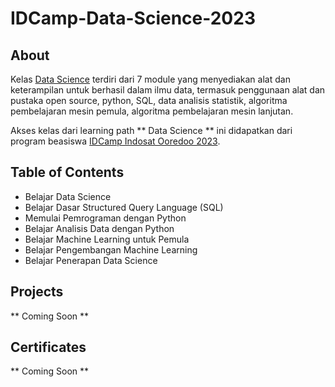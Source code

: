 # IDCamp-Data-Science-2023

## About
Kelas <a href="https://www.dicoding.com/learningpaths/60">Data Science</a> terdiri dari 7 module yang menyediakan alat dan keterampilan untuk berhasil dalam ilmu data, termasuk penggunaan alat dan pustaka open source, python, SQL, data analisis statistik, algoritma pembelajaran mesin pemula, algoritma pembelajaran mesin lanjutan.

Akses kelas dari learning path ** Data Science ** ini didapatkan dari program beasiswa [IDCamp Indosat Ooredoo 2023](https://idcamp.ioh.co.id/).

## Table of Contents
- Belajar Data Science
- Belajar Dasar Structured Query Language (SQL)
- Memulai Pemrograman dengan Python
- Belajar Analisis Data dengan Python
- Belajar Machine Learning untuk Pemula
- Belajar Pengembangan Machine Learning
- Belajar Penerapan Data Science

## Projects
** Coming Soon **

## Certificates
** Coming Soon **
